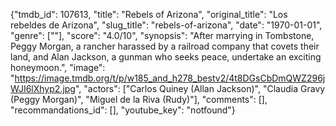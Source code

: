 {"tmdb_id": 107613, "title": "Rebels of Arizona", "original_title": "Los rebeldes de Arizona", "slug_title": "rebels-of-arizona", "date": "1970-01-01", "genre": [""], "score": "4.0/10", "synopsis": "After marrying in Tombstone, Peggy Morgan, a rancher harassed by a railroad company that covets their land, and Alan Jackson, a gunman who seeks peace, undertake an exciting honeymoon.", "image": "https://image.tmdb.org/t/p/w185_and_h278_bestv2/4t8DGsCbDmQWZ296jWJI6lXhyp2.jpg", "actors": ["Carlos Quiney (Allan Jackson)", "Claudia Gravy (Peggy Morgan)", "Miguel de la Riva (Rudy)"], "comments": [], "recommandations_id": [], "youtube_key": "notfound"}